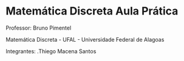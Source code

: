 # Matemática Discreta Aula Prática

Professor: Bruno Pimentel 

Matemática Discreta - UFAL - Universidade Federal de Alagoas

Integrantes:
.Thiego Macena Santos
